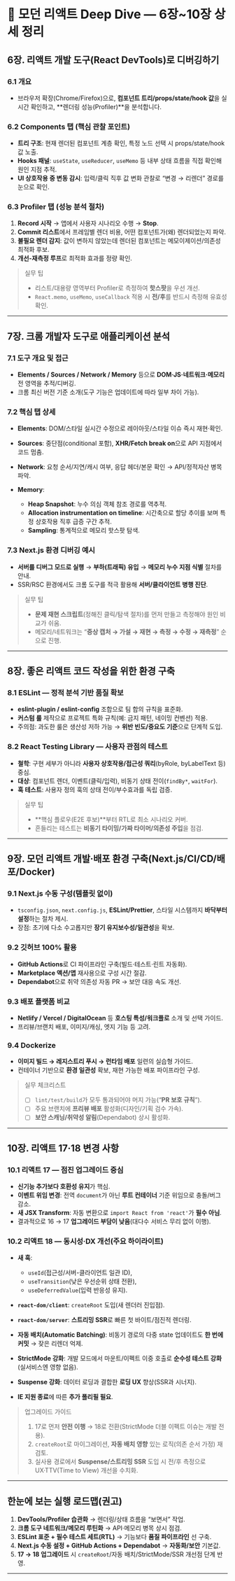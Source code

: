 # 📘 모던 리액트 Deep Dive — 6장\~10장 상세 정리

## 6장. 리액트 개발 도구(React DevTools)로 디버깅하기

### 6.1 개요

* 브라우저 확장(Chrome/Firefox)으로, **컴포넌트 트리/props/state/hook 값**을 실시간 확인하고, \*\*렌더링 성능(Profiler)\*\*을 분석합니다.&#x20;

### 6.2 Components 탭 (핵심 관찰 포인트)

* **트리 구조**: 현재 렌더된 컴포넌트 계층 확인, 특정 노드 선택 시 props/state/hook 값 노출.
* **Hooks 패널**: `useState`, `useReducer`, `useMemo` 등 내부 상태 흐름을 직접 확인해 원인 지점 추적.
* **UI 상호작용 중 변동 감시**: 입력/클릭 직후 값 변화 관찰로 “변경 → 리렌더” 경로를 눈으로 확인.&#x20;

### 6.3 Profiler 탭 (성능 분석 절차)

1. **Record 시작** → 앱에서 사용자 시나리오 수행 → **Stop**.
2. **Commit 리스트**에서 프레임별 렌더 비용, 어떤 컴포넌트가(왜) 렌더되었는지 파악.
3. **불필요 렌더 감지**: 값이 변하지 않았는데 렌더된 컴포넌트는 메모이제이션/의존성 최적화 후보.
4. **개선-재측정 루프**로 최적화 효과를 정량 확인.&#x20;

> 실무 팁
>
> * 리스트/대용량 영역부터 Profiler로 측정하여 **핫스팟**을 우선 개선.
> * `React.memo`, `useMemo`, `useCallback` 적용 시 **전/후**를 반드시 측정해 유효성 확인.&#x20;

---

## 7장. 크롬 개발자 도구로 애플리케이션 분석

### 7.1 도구 개요 및 접근

* **Elements / Sources / Network / Memory** 등으로 **DOM·JS·네트워크·메모리** 전 영역을 추적/디버깅.
* 크롬 최신 버전 기준 소개(도구 기능은 업데이트에 따라 일부 차이 가능).&#x20;

### 7.2 핵심 탭 상세

* **Elements**: DOM/스타일 실시간 수정으로 레이아웃/스타일 이슈 즉시 재현·확인.
* **Sources**: 중단점(conditional 포함), **XHR/Fetch break on**으로 API 지점에서 코드 멈춤.
* **Network**: 요청 순서/지연/캐시 여부, 응답 헤더/본문 확인 → API/정적자산 병목 파악.
* **Memory**:

  * **Heap Snapshot**: 누수 의심 객체 참조 경로를 역추적.
  * **Allocation instrumentation on timeline**: 시간축으로 할당 추이를 보며 특정 상호작용 직후 급증 구간 추적.
  * **Sampling**: 통계적으로 메모리 핫스팟 탐색.&#x20;

### 7.3 Next.js 환경 디버깅 예시

* **서버를 디버그 모드로 실행** → **부하(트래픽) 유입** → **메모리 누수 지점 식별** 절차를 안내.
* SSR/RSC 환경에서도 크롬 도구를 적극 활용해 **서버/클라이언트 병행 진단**.&#x20;

> 실무 팁
>
> * **문제 재현 스크립트**(정해진 클릭/탐색 절차)를 먼저 만들고 측정해야 원인 비교가 쉬움.
> * 메모리/네트워크는 “**증상 캡처 → 가설 → 재현 → 측정 → 수정 → 재측정**” 순으로 진행.&#x20;

---

## 8장. 좋은 리액트 코드 작성을 위한 환경 구축

### 8.1 ESLint — 정적 분석 기반 품질 확보

* **eslint-plugin / eslint-config** 조합으로 팀 합의 규칙을 표준화.
* **커스텀 룰** 제작으로 프로젝트 특화 규칙(예: 금지 패턴, 네이밍 컨벤션) 적용.
* 주의점: 과도한 룰은 생산성 저하 가능 → **위반 빈도/중요도 기준**으로 단계적 도입.&#x20;

### 8.2 React Testing Library — 사용자 관점의 테스트

* **철학**: 구현 세부가 아니라 **사용자 상호작용/접근성 쿼리**(byRole, byLabelText 등) 중심.
* **대상**: 컴포넌트 렌더, 이벤트(클릭/입력), 비동기 상태 전이(`findBy*`, `waitFor`).
* **훅 테스트**: 사용자 정의 훅의 상태 전이/부수효과를 독립 검증.&#x20;

> 실무 팁
>
> * \*\*핵심 플로우(E2E 후보)\*\*부터 RTL로 최소 시나리오 커버.
> * 흔들리는 테스트는 **비동기 타이밍/가짜 타이머/의존성 주입**을 점검.&#x20;

---

## 9장. 모던 리액트 개발·배포 환경 구축(Next.js/CI/CD/배포/Docker)

### 9.1 Next.js 수동 구성(템플릿 없이)

* `tsconfig.json`, `next.config.js`, **ESLint/Prettier**, 스타일 시스템까지 **바닥부터 설정**하는 절차 제시.
* 장점: 초기에 다소 수고롭지만 **장기 유지보수성/일관성**을 확보.&#x20;

### 9.2 깃허브 100% 활용

* **GitHub Actions**로 CI 파이프라인 구축(빌드·테스트·린트 자동화).
* **Marketplace 액션/앱** 재사용으로 구성 시간 절감.
* **Dependabot**으로 취약 의존성 자동 PR → 보안 대응 속도 개선.&#x20;

### 9.3 배포 플랫폼 비교

* **Netlify / Vercel / DigitalOcean** 등 **호스팅 특성/워크플로** 소개 및 선택 가이드.
* 프리뷰/브랜치 배포, 이미지/캐싱, 엣지 기능 등 고려.&#x20;

### 9.4 Dockerize

* **이미지 빌드 → 레지스트리 푸시 → 런타임 배포** 일련의 실습형 가이드.
* 컨테이너 기반으로 **환경 일관성** 확보, 재현 가능한 배포 파이프라인 구성.&#x20;

> 실무 체크리스트
>
> * [ ] `lint/test/build`가 모두 통과되어야 머지 가능(“**PR 보호 규칙**”).
> * [ ] 주요 브랜치에 **프리뷰 배포** 활성화(디자인/기획 검수 가속).
> * [ ] **보안 스캐닝/취약성 알림**(Dependabot) 상시 활성화.&#x20;

---

## 10장. 리액트 17·18 변경 사항

### 10.1 리액트 17 — **점진 업그레이드** 중심

* **신기능 추가보다 호환성 유지**가 핵심.
* **이벤트 위임 변경**: 전역 `document`가 아닌 **루트 컨테이너** 기준 위임으로 충돌/버그 감소.
* **새 JSX Transform**: 자동 변환으로 `import React from 'react'`가 **필수 아님**.
* 결과적으로 16 → 17 **업그레이드 부담이 낮음**(대다수 서비스 무리 없이 이행).&#x20;

### 10.2 리액트 18 — 동시성·DX 개선(주요 하이라이트)

* **새 훅**:

  * `useId`(접근성/서버-클라이언트 일관 ID),
  * `useTransition`(낮은 우선순위 상태 전환),
  * `useDeferredValue`(입력 반응성 유지).
* **`react-dom/client`**: `createRoot` 도입(새 렌더러 진입점).
* **`react-dom/server`**: **스트리밍 SSR**로 빠른 첫 바이트/점진적 렌더링.
* **자동 배치(Automatic Batching)**: 비동기 경로의 다중 state 업데이트도 **한 번에 커밋** → 잦은 리렌더 억제.
* **StrictMode 강화**: 개발 모드에서 마운트/이펙트 이중 호출로 **순수성 테스트 강화**(실서비스엔 영향 없음).
* **Suspense 강화**: 데이터 로딩과 결합한 **로딩 UX** 향상(SSR과 시너지).
* **IE 지원 종료**에 따른 **추가 폴리필 필요**.&#x20;

> 업그레이드 가이드
>
> 1. 17로 먼저 **안전 이행** → 18로 전환(StrictMode 더블 이펙트 이슈는 개발 전용).
> 2. `createRoot`로 마이그레이션, **자동 배치 영향** 있는 로직(의존 순서 가정) 재검토.
> 3. 실사용 경로에서 **Suspense/스트리밍 SSR** 도입 시 전/후 측정으로 UX·TTV(Time to View) 개선을 수치화.&#x20;

---

## 한눈에 보는 실행 로드맵(권고)

1. **DevTools/Profiler 습관화** → 렌더링/상태 흐름을 “보면서” 작업.&#x20;
2. **크롬 도구 네트워크/메모리 루틴화** → API·메모리 병목 상시 점검.&#x20;
3. **ESLint 표준 + 필수 테스트 세트(RTL)** → 기능보다 **품질 파이프라인** 선 구축.&#x20;
4. **Next.js 수동 설정 + GitHub Actions + Dependabot** → **자동화/보안** 기본값.&#x20;
5. **17 → 18 업그레이드** 시 `createRoot`/자동 배치/StrictMode/SSR 개선점 단계 반영.&#x20;

---
